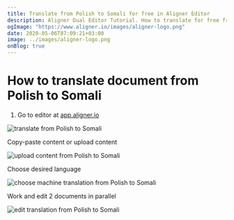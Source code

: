 ```yaml
---
title: Translate from Polish to Somali for free in Aligner Editor
description: Aligner Dual Editor Tutorial. How to translate for free from Polish to Somali. Aligner is multilingual document management platform. 
ogImage: "https://www.aligner.io/images/aligner-logo.png"
date: 2020-05-06T07:09:21+03:00
image: ../images/aligner-logo.png
onBlog: true
---
```


# How to translate document from Polish to Somali

1. Go to editor at [app.aligner.io](https://app.aligner.io "Aligner App web page")

![translate from Polish to Somali](../aligner-blank-editor.png "translate from Polish to Somali")

Copy-paste content or upload content

![upload content from Polish to Somali](../aligner-uploaded-document.png "upload content from Polish to Somali")

Choose desired language

![choose machine translation from Polish to Somali](../aligner-language-dropdown.png "choose machine translation from Polish to Somali")

Work and edit 2 documents in parallel

![edit translation from Polish to Somali](../aligner-double-sitded-editor.png "edit translation from Polish to Somali")

